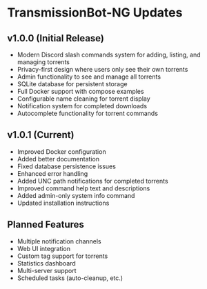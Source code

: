 # TransmissionBot-NG Updates

## v1.0.0 (Initial Release)

- Modern Discord slash commands system for adding, listing, and managing torrents
- Privacy-first design where users only see their own torrents
- Admin functionality to see and manage all torrents
- SQLite database for persistent storage
- Full Docker support with compose examples
- Configurable name cleaning for torrent display
- Notification system for completed downloads
- Autocomplete functionality for torrent commands

## v1.0.1 (Current)

- Improved Docker configuration
- Added better documentation 
- Fixed database persistence issues
- Enhanced error handling
- Added UNC path notifications for completed torrents
- Improved command help text and descriptions
- Added admin-only system info command
- Updated installation instructions

## Planned Features

- Multiple notification channels
- Web UI integration
- Custom tag support for torrents
- Statistics dashboard 
- Multi-server support
- Scheduled tasks (auto-cleanup, etc.)
